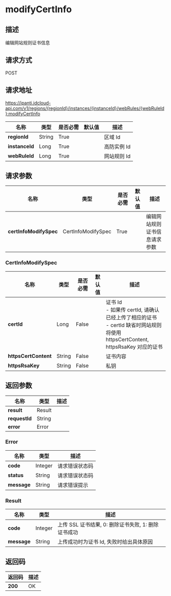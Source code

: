 # modifyCertInfo


## 描述
编辑网站规则证书信息

## 请求方式
POST

## 请求地址
https://ipanti.jdcloud-api.com/v1/regions/{regionId}/instances/{instanceId}/webRules/{webRuleId}:modifyCertInfo

|名称|类型|是否必需|默认值|描述|
|---|---|---|---|---|
|**regionId**|String|True| |区域 Id|
|**instanceId**|Long|True| |高防实例 Id|
|**webRuleId**|Long|True| |网站规则 Id|

## 请求参数
|名称|类型|是否必需|默认值|描述|
|---|---|---|---|---|
|**certInfoModifySpec**|CertInfoModifySpec|True| |编辑网站规则证书信息请求参数|

### CertInfoModifySpec
|名称|类型|是否必需|默认值|描述|
|---|---|---|---|---|
|**certId**|Long|False| |证书 Id<br>- 如果传 certId, 请确认已经上传了相应的证书<br>- certId 缺省时网站规则将使用 httpsCertContent, httpsRsaKey 对应的证书<br>|
|**httpsCertContent**|String|False| |证书内容|
|**httpsRsaKey**|String|False| |私钥|

## 返回参数
|名称|类型|描述|
|---|---|---|
|**result**|Result| |
|**requestId**|String| |
|**error**|Error| |

### Error
|名称|类型|描述|
|---|---|---|
|**code**|Integer|请求错误状态码|
|**status**|String|请求错误状态码|
|**message**|String|请求错误提示|
### Result
|名称|类型|描述|
|---|---|---|
|**code**|Integer|上传 SSL 证书结果, 0: 删除证书失败, 1: 删除证书成功|
|**message**|String|上传成功时为证书 Id, 失败时给出具体原因|

## 返回码
|返回码|描述|
|---|---|
|**200**|OK|
